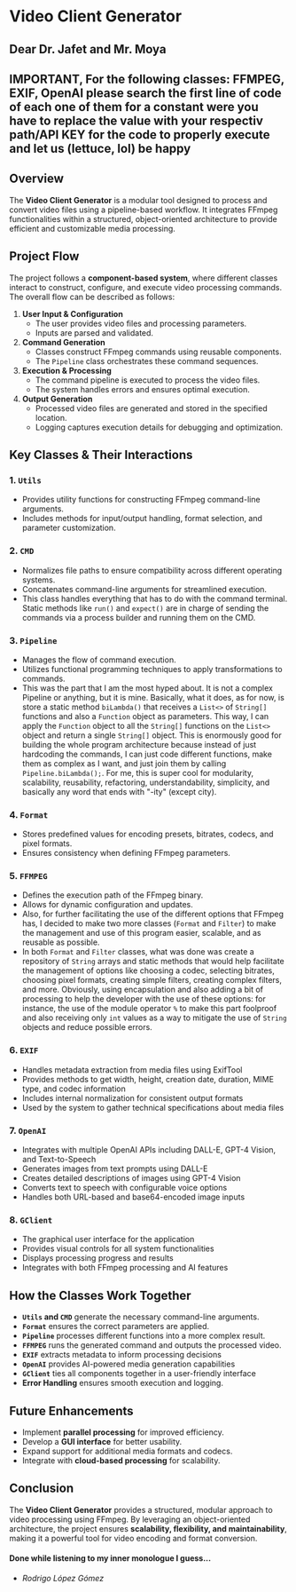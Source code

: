 # Video Client Generator

## Dear Dr. Jafet and Mr. Moya
## IMPORTANT, For the following classes: FFMPEG, EXIF, OpenAI please search the first line of code of each one of them for a constant were you have to replace the value with your respectiv path/API KEY for the code to properly execute and let us (lettuce, lol) be happy
## Overview
The **Video Client Generator** is a modular tool designed to process and convert video files using a pipeline-based workflow. It integrates FFmpeg functionalities within a structured, object-oriented architecture to provide efficient and customizable media processing.

## Project Flow
The project follows a **component-based system**, where different classes interact to construct, configure, and execute video processing commands. The overall flow can be described as follows:

1. **User Input & Configuration**
   - The user provides video files and processing parameters.
   - Inputs are parsed and validated.
2. **Command Generation**
   - Classes construct FFmpeg commands using reusable components.
   - The `Pipeline` class orchestrates these command sequences.
3. **Execution & Processing**
   - The command pipeline is executed to process the video files.
   - The system handles errors and ensures optimal execution.
4. **Output Generation**
   - Processed video files are generated and stored in the specified location.
   - Logging captures execution details for debugging and optimization.

## Key Classes & Their Interactions

### 1. `Utils`
   - Provides utility functions for constructing FFmpeg command-line arguments.
   - Includes methods for input/output handling, format selection, and parameter customization.

### 2. `CMD`
   - Normalizes file paths to ensure compatibility across different operating systems.
   - Concatenates command-line arguments for streamlined execution.
   - This class handles everything that has to do with the command terminal. Static methods like `run()` and `expect()` are in charge of sending the commands via a process builder and running them on the CMD.

### 3. `Pipeline`
   - Manages the flow of command execution.
   - Utilizes functional programming techniques to apply transformations to commands.
   - This was the part that I am the most hyped about. It is not a complex Pipeline or anything, but it is mine. Basically, what it does, as for now, is store a static method `biLambda()` that receives a `List<>` of `String[]` functions and also a `Function` object as parameters. This way, I can apply the `Function` object to all the `String[]` functions on the `List<>` object and return a single `String[]` object. This is enormously good for building the whole program architecture because instead of just hardcoding the commands, I can just code different functions, make them as complex as I want, and just join them by calling `Pipeline.biLambda();`. For me, this is super cool for modularity, scalability, reusability, refactoring, understandability, simplicity, and basically any word that ends with "-ity" (except city).

### 4. `Format`
   - Stores predefined values for encoding presets, bitrates, codecs, and pixel formats.
   - Ensures consistency when defining FFmpeg parameters.

### 5. `FFMPEG`
   - Defines the execution path of the FFmpeg binary.
   - Allows for dynamic configuration and updates.
   - Also, for further facilitating the use of the different options that FFmpeg has, I decided to make two more classes (`Format` and `Filter`) to make the management and use of this program easier, scalable, and as reusable as possible.
   - In both `Format` and `Filter` classes, what was done was create a repository of `String` arrays and static methods that would help facilitate the management of options like choosing a codec, selecting bitrates, choosing pixel formats, creating simple filters, creating complex filters, and more. Obviously, using encapsulation and also adding a bit of processing to help the developer with the use of these options: for instance, the use of the module operator `%` to make this part foolproof and also receiving only `int` values as a way to mitigate the use of `String` objects and reduce possible errors.

### 6. `EXIF`
   - Handles metadata extraction from media files using ExifTool
   - Provides methods to get width, height, creation date, duration, MIME type, and codec information
   - Includes internal normalization for consistent output formats
   - Used by the system to gather technical specifications about media files

### 7. `OpenAI`
   - Integrates with multiple OpenAI APIs including DALL-E, GPT-4 Vision, and Text-to-Speech
   - Generates images from text prompts using DALL-E
   - Creates detailed descriptions of images using GPT-4 Vision
   - Converts text to speech with configurable voice options
   - Handles both URL-based and base64-encoded image inputs

### 8. `GClient`
   - The graphical user interface for the application
   - Provides visual controls for all system functionalities
   - Displays processing progress and results
   - Integrates with both FFmpeg processing and AI features

## How the Classes Work Together
- **`Utils` and `CMD`** generate the necessary command-line arguments.
- **`Format`** ensures the correct parameters are applied.
- **`Pipeline`** processes different functions into a more complex result.
- **`FFMPEG`** runs the generated command and outputs the processed video.
- **`EXIF`** extracts metadata to inform processing decisions
- **`OpenAI`** provides AI-powered media generation capabilities
- **`GClient`** ties all components together in a user-friendly interface
- **Error Handling** ensures smooth execution and logging.

## Future Enhancements
- Implement **parallel processing** for improved efficiency.
- Develop a **GUI interface** for better usability.
- Expand support for additional media formats and codecs.
- Integrate with **cloud-based processing** for scalability.

## Conclusion
The **Video Client Generator** provides a structured, modular approach to video processing using FFmpeg. By leveraging an object-oriented architecture, the project ensures **scalability, flexibility, and maintainability**, making it a powerful tool for video encoding and format conversion.

#### Done while listening to my inner monologue I guess...
- *Rodrigo López Gómez*
